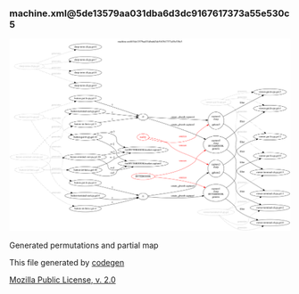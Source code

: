 ### machine.xml@5de13579aa031dba6d3dc9167617373a55e530c5

![partial map][rel-map-svg]

[rel-map-svg]: permutations.svg?sanitize=true

Generated permutations and partial map

This file generated by [codegen](https://github.com/galencm/ma)

[Mozilla Public License, v. 2.0](http://mozilla.org/MPL/2.0/)
